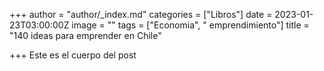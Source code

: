 +++
author = "author/_index.md"
categories = ["Libros"]
date = 2023-01-23T03:00:00Z
image = ""
tags = ["Economia", " emprendimiento"]
title = "140 ideas para emprender en Chile"

+++
Este es el cuerpo del post